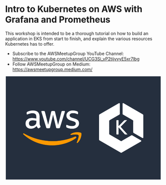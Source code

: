 # Intro to Kubernetes on AWS with Grafana and Prometheus

This workshop is intended to be a thorough tutorial on how to build an application in EKS from start to finish, and explain the various resources Kubernetes has to offer.

- Subscribe to the AWSMeetupGroup YouTube Channel: https://www.youtube.com/channel/UCG3Si_vP2tijvvyE5xr7lbg
- Follow AWSMeetupGroup on Medium: https://awsmeetupgroup.medium.com/

<p align="center">
  <img src="./images/AWS-K8s.png" alt="AWS-K8s" width="500">
</p>
